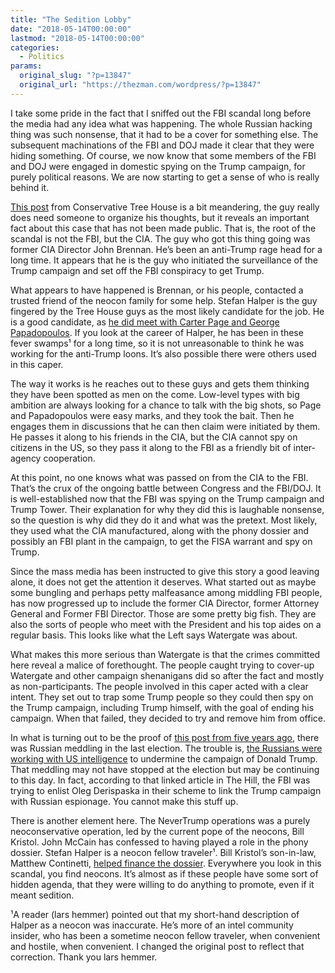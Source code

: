 ```yaml
---
title: "The Sedition Lobby"
date: "2018-05-14T00:00:00"
lastmod: "2018-05-14T00:00:00"
categories:
  - Politics
params:
  original_slug: "?p=13847"
  original_url: "https://thezman.com/wordpress/?p=13847"
---
```


I take some pride in the fact that I sniffed out the FBI scandal long
before the media had any idea what was happening. The whole Russian
hacking thing was such nonsense, that it had to be a cover for something
else. The subsequent machinations of the FBI and DOJ made it clear that
they were hiding something. Of course, we now know that some members of
the FBI and DOJ were engaged in domestic spying on the Trump campaign,
for purely political reasons. We are now starting to get a sense of who
is really behind it.

[This
post](https://theconservativetreehouse.com/2018/05/11/the-insurance-policy-the-ec-the-2016-fbi-counterintel-operation-and-the-mysterious-informant-who-originated-brennans-ec/)
from Conservative Tree House is a bit meandering, the guy really does
need someone to organize his thoughts, but it reveals an important fact
about this case that has not been made public. That is, the root of the
scandal is not the FBI, but the CIA. The guy who got this thing going
was former CIA Director John Brennan. He’s been an anti-Trump rage head
for a long time. It appears that he is the guy who initiated the
surveillance of the Trump campaign and set off the FBI conspiracy to get
Trump.

What appears to have happened is Brennan, or his people, contacted a
trusted friend of the neocon family for some help. Stefan Halper is the
guy fingered by the Tree House guys as the most likely candidate for the
job. He is a good candidate, as [he did meet with Carter Page and George
Papadopoulos](http://dailycaller.com/2018/03/25/george-papadopoulos-london-emails/).
If you look at the career of Halper, he has been in these fever swamps¹
for a long time, so it is not unreasonable to think he was working for
the anti-Trump loons. It’s also possible there were others used in this
caper.

The way it works is he reaches out to these guys and gets them thinking
they have been spotted as men on the come. Low-level types with big
ambition are always looking for a chance to talk with the big shots, so
Page and Papadopoulos were easy marks, and they took the bait. Then he
engages them in discussions that he can then claim were initiated by
them. He passes it along to his friends in the CIA, but the CIA cannot
spy on citizens in the US, so they pass it along to the FBI as a
friendly bit of inter-agency cooperation.

At this point, no one knows what was passed on from the CIA to the FBI.
That’s the crux of the ongoing battle between Congress and the FBI/DOJ.
It is well-established now that the FBI was spying on the Trump campaign
and Trump Tower. Their explanation for why they did this is laughable
nonsense, so the question is why did they do it and what was the
pretext. Most likely, they used what the CIA manufactured, along with
the phony dossier and possibly an FBI plant in the campaign, to get the
FISA warrant and spy on Trump.

Since the mass media has been instructed to give this story a good
leaving alone, it does not get the attention it deserves. What started
out as maybe some bungling and perhaps petty malfeasance among middling
FBI people, has now progressed up to include the former CIA Director,
former Attorney General and Former FBI Director. Those are some pretty
big fish. They are also the sorts of people who meet with the President
and his top aides on a regular basis. This looks like what the Left says
Watergate was about.

What makes this more serious than Watergate is that the crimes committed
here reveal a malice of forethought. The people caught trying to
cover-up Watergate and other campaign shenanigans did so after the fact
and mostly as non-participants. The people involved in this caper acted
with a clear intent. They set out to trap some Trump people so they
could then spy on the Trump campaign, including Trump himself, with the
goal of ending his campaign. When that failed, they decided to try and
remove him from office.

In what is turning out to be the proof of [this post from five years
ago](https://thezman.com/wordpress/?p=561), there was Russian meddling
in the last election. The trouble is, [the Russians were working with US
intelligence](http://thehill.com/opinion/white-house/387625-mueller-may-have-a-conflict-and-it-leads-directly-to-a-russian-oligarch)
to undermine the campaign of Donald Trump. That meddling may not have
stopped at the election but may be continuing to this day. In fact,
according to that linked article in The Hill, the FBI was trying to
enlist Oleg Derispaska in their scheme to link the Trump campaign with
Russian espionage. You cannot make this stuff up.

There is another element here. The NeverTrump operations was a purely
neoconservative operation, led by the current pope of the neocons, Bill
Kristol. John McCain has confessed to having played a role in the phony
dossier. Stefan Halper is a neocon fellow traveler¹. Bill Kristol’s
son-in-law, Matthew Continetti, [helped finance the
dossier](https://wtop.com/local/2017/10/website-gop-ties-funded-research-trump-dossier/).
Everywhere you look in this scandal, you find neocons. It’s almost as if
these people have some sort of hidden agenda, that they were willing to
do anything to promote, even if it meant sedition.

¹A reader (lars hemmer) pointed out that my short-hand description of
Halper as a neocon was inaccurate. He’s more of an intel community
insider, who has been a sometime neocon fellow traveler, when convenient
and hostile, when convenient. I changed the original post to reflect
that correction. Thank you lars hemmer.
